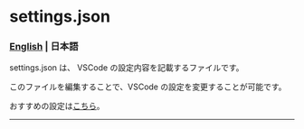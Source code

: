 # settings.json

### [English](./README.md) | 日本語

settings.json は、 VSCode の設定内容を記載するファイルです。

このファイルを編集することで、VSCode の設定を変更することが可能です。

おすすめの設定は[こちら](./settings_JP.json)。

---
